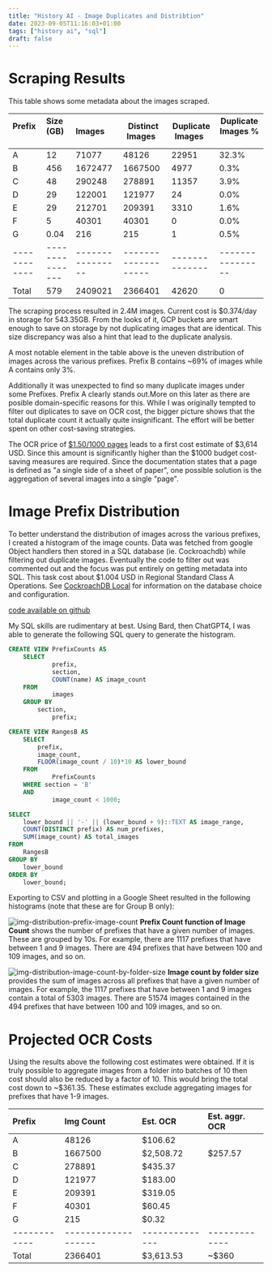 ```yaml
---
title: "History AI - Image Duplicates and Distribtion"
date: 2023-09-05T11:16:03+01:00
tags: ["history ai", "sql"]
draft: false
---
```


# Scraping Results

This table shows some metadata about the images scraped.

| Prefix &nbsp; | Size (GB) &nbsp; | Images &nbsp;    | Distinct Images &nbsp; | Duplicate Images &nbsp; | Duplicate Images % &nbsp; |
| :------------ | :--------------- | :--------------- | ---------------------- | ----------------------- | ------------------------- |
| A             | 12               | 71077            | 48126                  | 22951                   | 32.3%                     |
| B             | 456              | 1672477          | 1667500                | 4977                    | 0.3%                      |
| C             | 48               | 290248           | 278891                 | 11357                   | 3.9%                      |
| D             | 29               | 122001           | 121977                 | 24                      | 0.0%                      |
| E             | 29               | 212701           | 209391                 | 3310                    | 1.6%                      |
| F             | 5                | 40301            | 40301                  | 0                       | 0.0%                      |
| G             | 0.04             | 216              | 215                    | 1                       | 0.5%                      |
| ------------  | ---------------  | ---------------- | -------------------    | --------------          | ----------------          |
| Total         | 579              | 2409021          | 2366401                | 42620                   | 0                         |

The scraping process resulted in 2.4M images. Current cost is $0.374/day in storage for 543.35GB. From the looks of it, GCP buckets are smart enough to save on storage by not duplicating images that are identical. This size discrepancy was also a hint that lead to the duplicate analysis.

A most notable element in the table above is the uneven distribution of images across the various prefixes. Prefix B contains ~69% of images while A contains only 3%.

Additionally it was unexpected to find so many duplicate images under some Prefixes. Prefix A clearly stands out.More on this later as there are posible domain-specific reasons for this. While I was originally tempted to filter out diplicates to save on OCR cost, the bigger picture shows that the total duplicate count it actually quite insignificant. The effort will be better spent on other cost-saving strategies.

The OCR price of [$1.50/1000 pages](https://cloud.google.com/document-ai/pricing#:~:text=%241.50%20per%201%2C000%20pages) leads to a first cost estimate of $3,614 USD. Since this amount is significantly higher than the $1000 budget cost-saving measures are required. Since the documentation states that a page is defined as "a single side of a sheet of paper", one possible solution is the aggregation of several images into a single "page".

# Image Prefix Distribution

To better understand the distribution of images across the various prefixes, I created a histogram of the image counts. Data was fetched from google Object handlers then stored in a SQL database (ie. Cockroachdb) while filtering out duplicate images. Eventually the code to filter out was commented out and the focus was put entirely on getting metadata into SQL. This task cost about $1.004 USD in Regional Standard Class A Operations. See [CockroachDB Local](http://contextchronicles.com/posts/cockroachdb-local/) for information on the database choice and configuration.

[code available on github](https://github.com/cyber-nic/go-gcp-img-meta)

My SQL skills are rudimentary at best. Using Bard, then ChatGPT4, I was able to generate the following SQL query to generate the histogram.

```sql
CREATE VIEW PrefixCounts AS
	SELECT
			prefix,
			section,
			COUNT(name) AS image_count
	FROM
			images
	GROUP BY
		section,
			prefix;

CREATE VIEW RangesB AS
	SELECT
		prefix,
		image_count,
		FLOOR(image_count / 10)*10 AS lower_bound
	FROM
			PrefixCounts
	WHERE section = 'B'
	AND
			image_count < 1000;

SELECT
	lower_bound || '-' || (lower_bound + 9)::TEXT AS image_range,
	COUNT(DISTINCT prefix) AS num_prefixes,
	SUM(image_count) AS total_images
FROM
	RangesB
GROUP BY
	lower_bound
ORDER BY
	lower_bound;
```

Exporting to CSV and plotting in a Google Sheet resulted in the following histograms (note that these are for Group B only):

![img-distribution-prefix-image-count](/images/hai-img-distribution-prefix-image-count.png)
**Prefix Count function of Image Count** shows the number of prefixes that have a given number of images. These are grouped by 10s. For example, there are 1117 prefixes that have between 1 and 9 images. There are 494 prefixes that have between 100 and 109 images, and so on.

![img-distribution-image-count-by-folder-size](/images/hai-img-distribution-image-count-by-folder-size.png)
**Image count by folder size** provides the sum of images across all prefixes that have a given number of images. For example, the 1117 prefixes that have between 1 and 9 images contain a total of 5303 images. There are 51574 images contained in the 494 prefixes that have between 100 and 109 images, and so on.

# Projected OCR Costs

Using the results above the following cost estimates were obtained. If it is truly possible to aggregate images from a folder into batches of 10 then cost should also be reduced by a factor of 10. This would bring the total cost down to ~$361.35. These estimates exclude aggregating images for prefixes that have 1-9 images.

| Prefix &nbsp; | Img Count &nbsp;    | Est. OCR &nbsp; | Est. aggr. OCR |
| :------------ | :------------------ | :-------------- | :------------- |
| A             | 48126               | $106.62         |                |
| B             | 1667500             | $2,508.72       | $257.57        |
| C             | 278891              | $435.37         |                |
| D             | 121977              | $183.00         |                |
| E             | 209391              | $319.05         |                |
| F             | 40301               | $60.45          |                |
| G             | 215                 | $0.32           |                |
| ------------  | ------------------- | --------------  | -------------  |
| Total         | 2366401             | $3,613.53       | ~$360          |
